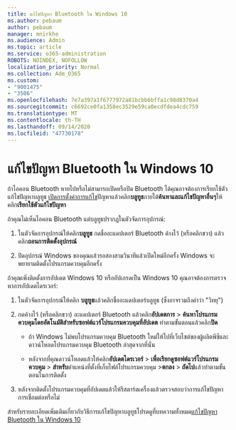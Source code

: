 ```yaml
---
title: แก้ไขปัญหา Bluetooth ใน Windows 10
ms.author: pebaum
author: pebaum
manager: mnirkhe
ms.audience: Admin
ms.topic: article
ms.service: o365-administration
ROBOTS: NOINDEX, NOFOLLOW
localization_priority: Normal
ms.collection: Adm_O365
ms.custom:
- "9001475"
- "3506"
ms.openlocfilehash: 7e7a397a1f6777972a81bcbb6bffa1c98d8370a4
ms.sourcegitcommit: c6692ce0fa1358ec3529e59ca0ecdfdea4cdc759
ms.translationtype: MT
ms.contentlocale: th-TH
ms.lasthandoff: 09/14/2020
ms.locfileid: "47730178"
---
```

# <a name="fix-bluetooth-problems-in-windows-10"></a>แก้ไขปัญหา Bluetooth ใน Windows 10

ถ้าไอคอน Bluetooth หายไปหรือไม่สามารถเปิดหรือปิด Bluetooth ได้คุณอาจต้องการเรียกใช้ตัวแก้ไขปัญหาบลูทูธ [เปิดการตั้งค่าการแก้ไข](ms-settings:troubleshoot)ปัญหาแล้วคลิก**บลูทูธ**ภายใต้**ค้นหาและแก้ไขปัญหาอื่นๆ**ให้คลิก**เรียกใช้ตัวแก้ไขปัญหา**

ถ้าคุณไม่เห็นไอคอน Bluetooth แต่บลูทูธปรากฏในตัวจัดการอุปกรณ์:

1. ในตัวจัดการอุปกรณ์ให้คลิก**บลูทูธ** กดชื่ออะแดปเตอร์ Bluetooth ค้างไว้ (หรือคลิกขวา) แล้วคลิก**ถอนการติดตั้งอุปกรณ์**

2. ปิดอุปกรณ์ Windows ของคุณแล้วรอสองสามวินาทีแล้วเปิดใหม่อีกครั้ง Windows จะพยายามติดตั้งโปรแกรมควบคุมอีกครั้ง

ถ้าคุณเพิ่งติดตั้งการอัปเดต Windows 10 หรืออัปเกรดเป็น Windows 10 คุณอาจต้องการตรวจหาการอัปเดตไดรเวอร์:

1. ในตัวจัดการอุปกรณ์ให้คลิก **บลูทูธ**แล้วคลิกชื่ออะแดปเตอร์บลูทูธ (ซึ่งอาจรวมถึงคำว่า "วิทยุ")

2. กดค้างไว้ (หรือคลิกขวา) อะแดปเตอร์ Bluetooth แล้วคลิก**อัปเดตการ**  >  **ค้นหาโปรแกรมควบคุมโดยอัตโนมัติสำหรับซอฟต์แวร์โปรแกรมควบคุมที่อัปเดต** ทำตามขั้นตอนแล้วคลิก**ปิด**

      - ถ้า Windows ไม่พบโปรแกรมควบคุม Bluetooth ใหม่ให้ไปที่เว็บไซต์ของผู้ผลิตพีซีและดาวน์โหลดโปรแกรมควบคุม Bluetooth ล่าสุดจากที่นั่น

    - หลังจากที่คุณดาวน์โหลดแล้วให้คลิก**อัปเดตไดรเวอร์**  >  **เพื่อเรียกดูซอฟต์แวร์โปรแกรมควบคุม**  >  **สำหรับ**ตำแหน่งที่ตั้งที่เก็บไฟล์โปรแกรมควบคุม >**ตกลง**  >  **ถัดไป**แล้วทำตามขั้นตอนในการติดตั้ง

3. หลังจากติดตั้งโปรแกรมควบคุมที่อัปเดตแล้วให้รีสตาร์ตเครื่องแล้วตรวจสอบว่าการแก้ไขปัญหาการเชื่อมต่อหรือไม่

สำหรับรายละเอียดเพิ่มเติมเกี่ยวกับวิธีการแก้ไขปัญหาบลูทูธโปรดดูที่บทความทั้งหมด[แก้ไขปัญหา Bluetooth ใน Windows 10](https://support.microsoft.com/help/14169/windows-10-fix-bluetooth-problems)
